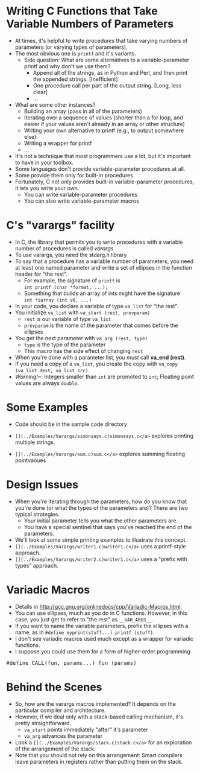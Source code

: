Writing C Functions that Take Variable Numbers of Parameters
============================================================

* At times, it's helpful to write procedures that take varying numbers of
  parameters (or varying types of parameters).
* The most obvious one is `printf` and it's variants.
  + Side question: What are some alternatives to a variable-parameter printf 
    and why don't we use 
    them?
    - Append all of the strings, as in Python and Perl, and then print the
      appended strings. [Inefficient]
    - One procedure call per part of the output string. [Long, less clear]
    - ...
* What are some other instances?
  + Building an array (pass in all of the parameters)
  + Iterating over a sequence of values (shorter than a for loop, and easier if
    your values aren't already in an array or other structure)
  + Writing your own alternative to printf (e.g., to output somewhere else)
  + Writing a wrapper for printf
  + ...
* It's not a technique that most programmers use a lot, but it's important
  to have in your toolbox.
* Some languages don't provide variable-parameter procedures at all.
* Some provide them only for built-in procedures
* Fortunately, C not only provides built-in variable-parameter procedures,
  it lets you write your own.
  + You can write variable-parameter procedures
  + You can also write variable-parameter macros

C's "varargs" facility
===========================

* In C, the library that permits you to write procedures with a variable
  number of procedures is called *varargs*
* To use varargs, you need the stdarg.h library
* To say that a procedure has a variable number of parameters, you need at
  least one named parameter and write a
  set of ellipses in the function header for "the rest".
  + For example, the signature of `printf` is <br>
    `int printf (char *format, ...);`
  + Something that builds an array of ints might have the signature <br>
    `int *iarray (int v0, ...)`
* In your code, you declare a variable of type `va_list` for 
  "the rest".
* You initialize `va_list` with `va_start (rest, prevparam)`
  + `rest` is our variable of type `va_list`
  + `prevparam` is the name of the parameter that comes before
    the ellipses
* You get the next parameter with `va_arg (rest, type)`
  + `type` is the type of the parameter
  + This macro has the side effect of changing `rest`
* When you're done with a parameter list, you *must* call
  **va_end (rest)**.
* If you need a copy of a `va_list`, you create the copy with
  `va_copy (va_list dest, va_list src)`.
* *Warning!~*: Integers smaller than `int` are promoted
  to `int`; Floating point values are always `double`.

Some Examples
=============

* Code should be in [](../Examples/Varargs/)the sample code directory</a>

* `[](../Examples/Varargs/simonsays.c)simonsays.c</a>` explores printing multiple strings.
+ `[](../Examples/Varargs/sum.c)sum.c</a>` explores summing floating pointvaoues

Design Issues
=============

* When you're iterating through the parameters, how do you know that you're
  done (or what the types of the parameters are)?   There are two typical 
  strategies.
  + Your initial parameter tells you what the other parameters are.
  + You have a special sentinel that says you've reached the end of the
    parameters.
* We'll look at some simple printing examples to illustrate this concept.
* `[](../Examples/Varargs/writer1.c)writer1.c</a>` uses a printf-style approach.
* `[](../Examples/Varargs/writer2.c)writer1.c</a>` uses a "prefix with types" approach.

Variadic Macros
===============

* Details in [](http://gcc.gnu.org/onlinedocs/cpp/Variadic-Macros.html)http://gcc.gnu.org/onlinedocs/cpp/Variadic-Macros.html</a>.
* You can use ellipses, much as you do in C functions.  However, in this case, you just get to refer to "the rest" as `__VAR_ARGS__`.
* If you want to name the variable parameters, prefix the ellipses with a name,
  as in `#define myprint(stuff...) printf (stuff)`.
* I don't see variadic macros used much except as a wrapper for variadic
  functions.  
* I suppose you could use them for a form of higher-order programming
<pre>
#define CALL(fun, params...) fun (params)
</pre>

Behind the Scenes
=================

* So, how are the varargs macros implemented?  It depends on the particular
  compiler and architecture.
* However, if we deal only with a stack-based calling mechanism, it's 
  pretty straightforward.
  + `va_start` points immediately "after" it's parameter
  * `va_arg` advances the parameter
* Look a `[](../Examples/Varargs/stack.c)stack.c</a>` for
  an exploration of the arrangement of the stack.
* Note that you should not rely on this arrangement: Smart compilers leave
  parameters in registers rather than putting them on the stack.

